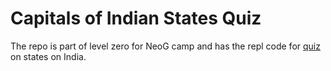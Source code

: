 # Capitals of Indian States Quiz

The repo is part of level zero for NeoG camp and has the repl code for [quiz](https://replit.com/@ShreyTyagi/NeoG?embed=1&output=1) on states on India. 
